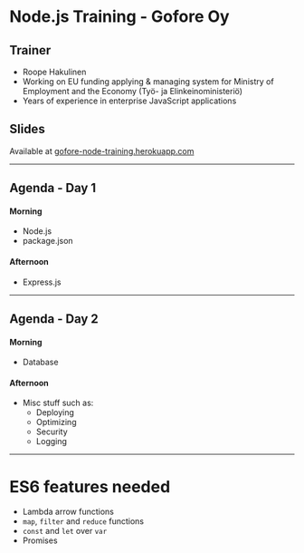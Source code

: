 # Node.js Training - Gofore Oy

## Trainer
- Roope Hakulinen
- Working on EU funding applying & managing system for Ministry of Employment and the Economy (Työ- ja Elinkeinoministeriö)
- Years of experience in enterprise JavaScript applications

## Slides
Available at [gofore-node-training.herokuapp.com](http://gofore-node-training.herokuapp.com/)

---

## Agenda - Day 1
#### Morning
- Node.js
- package.json

#### Afternoon
- Express.js

---

## Agenda - Day 2
#### Morning
- Database

#### Afternoon
- Misc stuff such as:
    - Deploying
    - Optimizing
    - Security
    - Logging
    
---
# ES6 features needed
- Lambda arrow functions
- `map`, `filter` and `reduce` functions
- `const` and `let` over `var`
- Promises